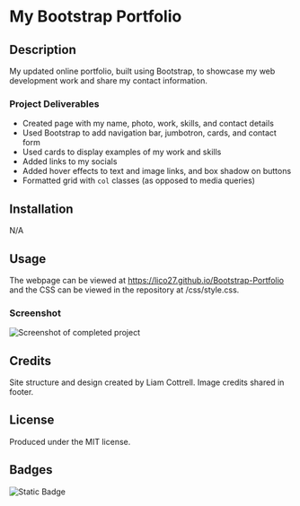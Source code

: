 # My Bootstrap Portfolio

## Description
My updated online portfolio, built using Bootstrap, to showcase my web development work and share my contact information.

### Project Deliverables
- Created page with my name, photo, work, skills, and contact details
- Used Bootstrap to add navigation bar, jumbotron, cards, and contact form
- Used cards to display examples of my work and skills
- Added links to my socials
- Added hover effects to text and image links, and box shadow on buttons
- Formatted grid with `col` classes (as opposed to media queries)

## Installation
N/A

## Usage
The webpage can be viewed at https://lico27.github.io/Bootstrap-Portfolio and the CSS can be viewed in the repository at /css/style.css.

### Screenshot
![Screenshot of completed project](./images/screenshot.png)

## Credits
Site structure and design created by Liam Cottrell. Image credits shared in footer.

## License
Produced under the MIT license.

## Badges
![Static Badge](https://img.shields.io/badge/project-complete-brightgreen)

